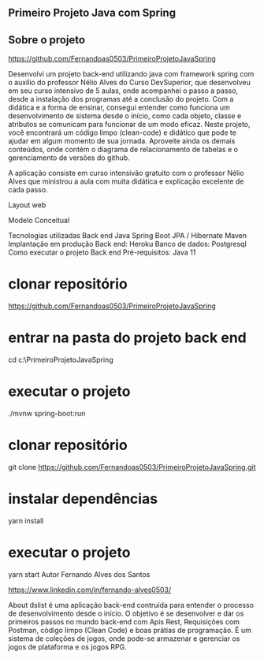 ## Primeiro Projeto Java com Spring

## Sobre o projeto
https://github.com/Fernandoas0503/PrimeiroProjetoJavaSpring

Desenvolvi um projeto back-end utilizando java com framework spring com o auxílio do professor Nélio Alves do Curso DevSuperior, 
que desenvolveu em seu curso intensivo de 5 aulas, onde acompanhei o passo a passo, desde a instalação dos programas até a conclusão do projeto. 
Com a didática e a forma de ensinar, consegui entender como funciona um desenvolvimento de sistema desde o início, como cada objeto, 
classe e atributos se comunicam para funcionar de um modo eficaz.
Neste projeto, você encontrará um código limpo (clean-code) e didático que pode te ajudar em algum momento de sua jornada. 
Aproveite ainda os demais conteúdos, onde contém o diagrama de relacionamento de tabelas e o gerenciamento de versões do github.

A aplicação consiste em curso intensivão gratuito com o professor Nélio Alves que ministrou a aula com muita didática e explicação excelente de cada passo.

Layout web

Modelo Conceitual


Tecnologias utilizadas
Back end
Java
Spring Boot
JPA / Hibernate
Maven
Implantação em produção
Back end: Heroku
Banco de dados: Postgresql
Como executar o projeto
Back end
Pré-requisitos: Java 11

# clonar repositório
https://github.com/Fernandoas0503/PrimeiroProjetoJavaSpring

# entrar na pasta do projeto back end
cd c:\PrimeiroProjetoJavaSpring

# executar o projeto
./mvnw spring-boot:run

# clonar repositório
git clone https://github.com/Fernandoas0503/PrimeiroProjetoJavaSpring.git

# instalar dependências
yarn install

# executar o projeto
yarn start
Autor
Fernando Alves dos Santos

https://www.linkedin.com/in/fernando-alves0503/

About
dslist é uma aplicação back-end contruída para entender o processo de desenvolvimento desde o início. O objetivo é se desenvolver e dar os primeiros passos no mundo back-end com
Apis Rest, Requisições com Postman, código limpo (Clean Code) e boas prátias de programação. É um sistema de coleções de jogos, onde pode-se armazenar e gerenciar os jogos de plataforma
e os jogos RPG.
